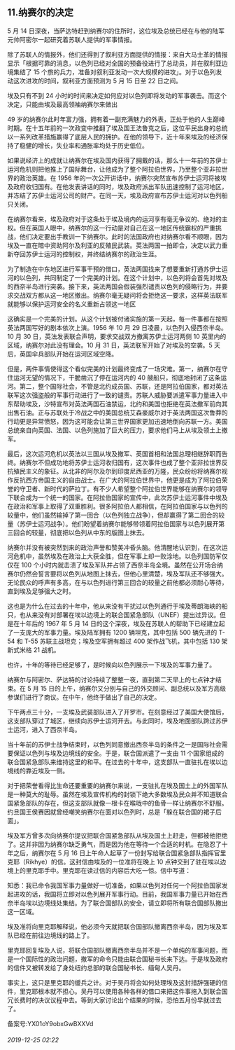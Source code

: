 ## 11.纳赛尔的决定
5 月 14 日深夜，当萨达特赶到纳赛尔的住所时，这位埃及总统已经在与他的陆军元帅阿密尔一起研究着苏联人提供的军事情报。


除了苏联人的情报外，他们还得到了叙利亚方面提供的情报：来自大马士革的情报显示「根据可靠的消息，以色列已经对全国的预备役进行了总动员，并在叙利亚边境集结了 15 个旅的兵力，准备对叙利亚发动一次大规模的进攻」。对于以色列发动这次进攻的时间，叙利亚方面预测为 5 月 15 日至 22 日之间。


埃及只有不到 24 小时的时间来决定如何应对以色列即将发动的军事袭击。而这个决定，只能由埃及最高领袖纳赛尔来做出


49 岁的纳赛尔此时年富力强，拥有着一副充满魅力的外表，正处于他的人生巅峰时期。在十五年前的一次政变中推翻了埃及国王法鲁克之后，这位平民出身的总统以一系列改革措施赢得了底层人民的拥护。在他的领导下，近十年来埃及的经济保持了稳健的增长，失业率和通胀率均处于历史低位。


如果说经济上的成就让纳赛尔在埃及国内获得了拥戴的话，那么十一年前的苏伊士运河危机则把他推上了国际舞台，让他成为了整个阿拉伯世界，乃至整个亚非拉世界的政治英雄。在 1956 年的一次公开讲话中，纳赛尔突然宣布苏伊士运河将被埃及政府收归国有。在他发表讲话的同时，埃及政府派出军队迅速控制了运河地区，并冻结了苏伊士运河公司的财产。在同一天，埃及政府宣布苏伊士运河对以色列船只关闭。


在纳赛尔看来，埃及政府对于这条处于埃及境内的运河享有毫无争议的、绝对的主权。但在英国人眼中，纳赛尔的这一行动是对自己在这一地区传统霸权的严重挑战，他们决定要出手教训一下纳赛尔。此时的法国政府也对纳赛尔看不顺眼，因为埃及一直在暗中资助阿尔及利亚的反殖民武装。英法两国一拍即合，决定以武力重新夺回苏伊士运河的控制权，并终结纳赛尔的政治生涯。


为了制造在中东地区进行军事干预的借口，英法两国找来了想要重新打通苏伊士运河的以色列，共同制定了一个完美的计划。在这个计划中，以色列将会首先对埃及的西奈半岛进行突袭。接下来，英法两国会假装强烈谴责以色列的侵略行为，并要求交战双方都从这一地区撤出。纳赛尔毫无疑问将会拒绝这一要求，这样英法联军就能够以保护运河安全的名义重新占领这一地区


这确实是一个完美的计划。从这个计划被付诸实施的第一天起，每一件事都在按照英法两国写好的剧本依次上演。1956 年 10 月 29 日凌晨，以色列入侵西奈半岛。10 月 30 日，英法发表联合声明，要求交战双方撤离苏伊士运河两侧 10 英里内的区域，纳赛尔对此没有理会。10 月 31 日，英法联军开始了对埃及的空袭。5 天后，英国伞兵部队开始在运河区域空降。


但是，两件事情使得这个看似完美的计划最终变成了一场灾难。第一，纳赛尔在守住运河无望的情况下，干脆凿沉了停在运河内的 40 艘船只，彻底地封闭了这条运河。第二，整个国际社会，不管是北约成员国、苏联，还是阿拉伯国家，都对英法联军这次强盗般的军事行动进行了一致的谴责。苏联人威胁要派遣军事力量进入中东帮助埃及，沙特宣布对英法两国石油禁运，北约和美国也拒绝在英法撤军前向其出售石油。正与苏联处于冷战之中的美国总统艾森豪威尔对于英法两国这次鲁莽的行动更是异常愤怒，因为这可能会让第三世界国家更加迅速地倒向苏联一方。美国总统亲自向英国、法国、以色列施加了巨大的压力，要求他们马上从埃及领土上撤军。


最后，这次运河危机以英法以三国从埃及撤军、英国首相和法国总理相继辞职而告终。纳赛尔不但成功地将苏伊士运河收归国有，这次事件也成了整个亚非拉世界反抗殖民主义的象征。从北非的阿尔及尔到印度尼西亚的万隆，民众纷纷将纳赛尔视作反抗西方帝国主义的自由战士。在广大的阿拉伯世界中，他更是成为了阿拉伯荣誉的守卫者、新时代的萨拉丁。有不少人希望整个阿拉伯世界能够在纳赛尔的领导下联合成为一个统一的国家。在阿拉伯国家的宣传中，此次苏伊士运河事件中埃及在政治和军事上取得了双重胜利。很多阿拉伯人都相信，在阿拉伯国家与以色列的较量中，他们虽然输掉了第一回合（以色列独立战争），但却赢得了第二回合的较量（苏伊士运河战争）。他们盼望着纳赛尔能够带领着阿拉伯国家与以色列展开第三回合的较量，彻底把以色列从中东的版图上抹去。


纳赛尔并没有被突然到来的政治声誉和赞美冲昏头脑。他清醒地认识到，在这次运河危机中，虽然埃及在政治上大获全胜，但在军事上却一败涂地。以色列国防军仅仅在 100 个小时内就击溃了埃及军队并占领了西奈半岛全境。虽然在公开场合纳赛尔仍然会誓言要将以色列从地图上抹去，但他心里清楚，埃及军队还不够强大。无论民众的呼声有多高，在与以色列进行第三回合的较量之前他都必须耐心等待，直到埃及足够强大之时。


这也是为什么在过去的十年中，他从来没有干扰过以色列通行于埃及蒂朗海峡的船只，也从来没有对部署在埃以边境上的联合国紧急部队（UNEF）提出过异议。但是在十年后的 1967 年 5 月 14 日的这个深夜，埃及在苏联人的帮助下已经建立起了一支庞大的军事力量。埃及陆军拥有 1200 辆坦克，其中包括 500 辆先进的 T-54 和 T-55 苏联主战坦克；埃及空军拥有超过 400 架作战飞机，其中包括 130 架新式米格 21 战机。


也许，十年的等待已经足够了，是时候向以色列展示一下埃及的军事力量了。


纳赛尔与阿密尔、萨达特的讨论持续了整整一夜，直到第二天早上的七点钟才结束。在 5 月 15 日的上午，纳赛尔又分别与自己的外交顾问、副总统以及军方高级参谋们进行了商议。在中午，他终于做出了自己的决定。


下午两点三十分，一支埃及武装部队进入了开罗市。在刻意经过了美国大使馆后，这支部队穿过了城区，继续向苏伊士运河开去。与此同时，埃及地面部队跨过苏伊士运河，进入了西奈半岛。


当十年前的苏伊士战争结束时，以色列同意撤出西奈半岛的条件之一是国际社会需要保证以色列与埃及边境线的安全。于是，联合国派遣了一支由 11 个国家组成的联合国紧急部队来维持这里的和平。在过去的十年中，这支部队一直驻扎在埃以边境线的靠近埃及一侧。


对于把荣誉看得比生命还要重要的纳赛尔来说，一支驻扎在埃及国土上的外国军队是一种莫大的耻辱。虽然在埃及宣传机构的封锁下绝大多数埃及民众并不知道联合国紧急部队的存在，但这支部队就像一根卡在喉咙中的鱼骨一样让纳赛尔不舒服。约旦国王侯赛因就曾经嘲笑纳赛尔在面对以色列时，总是「躲在联合国的裙子后面」。


埃及军方曾多次向纳赛尔提议把联合国紧急部队从埃及国土上赶走，但都被他拒绝了。这并非因为纳赛尔缺乏勇气，而是因为他在等待一个合适的时机。在隐忍了十年之后，纳赛尔在 5 月 16 日上午命人起草了一份封写给联合国紧急部队指挥官里克耶（Rikhye）的信。这封信由埃及的一位准将在晚上 10 点钟交到了驻在埃以边境上的里克耶手中。里克耶在读过信的内容后大吃一惊。信中写道：


知悉：我已命令我国军事力量做好一切准备，如果以色列对任何一个阿拉伯国家发起进攻的话，我国将立即对以色列展开军事行动。目前，我国军事力量已开始在西奈半岛埃以边境线处集结。为了联合国部队的安全，请立即将所有联合国部队撤出这一区域。


埃及准将向里克耶解释说，他必须今天就把联合国部队撤离西奈半岛，因为埃及军队已经在前往边境线的路上了。


里克耶回复埃及人说，将联合国部队撤离西奈半岛并不是一个单纯的军事问题，而是一个国际性的政治问题，撤军的命令只能由联合国秘书长来下达。于是埃及政府的信件又被转发给了身处纽约总部的联合国秘书长、缅甸人吴丹。


事实上，这只是里克耶的缓兵之计。对于吴丹将会如何处理埃及这封措辞强硬的信件，里克耶根本就不担心。吴丹可以使用各种各样的借口来把这件事拖入到联合国冗长费时的决议议程中去。等到大家讨论出个结果的时候，恐怕五月份早就过去了。


备案号:YX01oY9obxGwBXXVd


###### 2019-12-25 02:22
